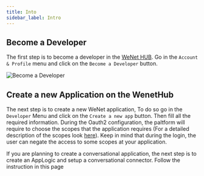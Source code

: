 ```yaml
---
title: Into
sidebar_label: Intro
---
```


## Become a Developer

The first step is to become a developer in the [WeNet HUB](/docs/platform/service-api). Go in the `Account & Profile` menu and click on the `Become a Developer` button.

![Become a Developer](/img/tech/become_a_developer.png)

## Create a new Application on the WenetHub

The next step is to create a new WeNet application, To do so go in the `Developer` Menu and click on the `Create a new app` button. Then fill all the required information. During the Oauth2 configuration, the paltform will require to choose the scopes that the application requires (For a detailed description of the scopes look [here](platform-api#scopes)). Keep in mind that during the login, the user can negate the access to some scopes at your application.

If you are planning to create a conversational application, the next step is to create an AppLogic and setup a conversational connector. Follow the instruction in this page 

<!-- TODO: converational connector and app logic -->


<!-- TODO:
- create an application on the wenet hub
- configuring oauth
- scopes
- service api openapi -->
